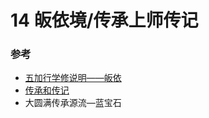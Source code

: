 # 14 皈依境/传承上师传记

### 参考

- [五加行学修说明——皈依](https://fohuifayu.com/index.php/huideng-jiangtang/chanxiuke/zen-04/8656-zen04-gy)
- [传承和传记](/refs/cczj)
- 大圆满传承源流—蓝宝石
